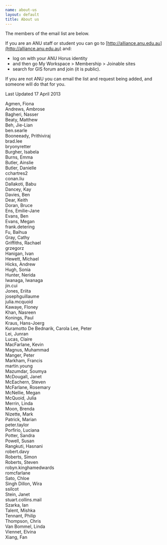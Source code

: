 ```yaml
--- 
name: about-us
layout: default
title: About us
---
```


The members of the email list are below.

If you are an ANU staff or student you can go to [http://alliance.anu.edu.au](http://alliance.anu.edu.au) and:
- log on with your ANU Horus identity
- and then go
My Workspace > Membership > Joinable sites 
- search for GIS forum and join (it is public).
 
If you are not ANU you can email the list and request being added, and someone will do that for you. 

Last Updated 17 April 2013


 Agmen, Fiona                 
 Andrews, Ambrose             
 Bagheri, Nasser              
 Beaty, Matthew               
 Beh, Jie-Lian                
 ben.searle                   
 Booneeady, Prithiviraj       
 brad.lee                     
 bryonyretter                 
 Burgher, Isabela             
 Burns, Emma                  
 Butler, Ainslie              
 Butler, Danielle             
 cchartres2                   
 conan.liu                    
 Dallakoti, Babu              
 Dancey, Kay                  
 Davies, Ben                  
 Dear, Keith                  
 Doran, Bruce                 
 Ens, Emilie-Jane             
 Evans, Ben                   
 Evans, Megan                 
 frank.detering               
 Fu, Baihua                   
 Gray, Cathy                  
 Griffiths, Rachael           
 grzegorz                     
 Hanigan, Ivan                
 Hewett, Michael              
 Hicks, Andrew                
 Hugh, Sonia                  
 Hunter, Nerida               
 Iwanaga, Iwanaga             
 jin.cui                      
 Jones, Eriita                
 josephguillaume              
 julia.mcquoid                
 Kawaye, Floney               
 Khan, Nasreen                
 Konings, Paul                
 Kraus, Hans-Joerg            
 Kuramotto De Bednarik, Carola
 Lee, Peter                   
 Lei, Junran                  
 Lucas, Claire                
 MacFarlane, Kevin            
 Magnus, Muhammad             
 Manger, Peter                
 Markham, Francis             
 martin.young                 
 Mazumdar, Soumya             
 McDougall, Janet             
 McEachern, Steven            
 McFarlane, Rosemary          
 McNellie, Megan              
 McQuoid, Julia               
 Merrin, Linda                
 Moon, Brenda                 
 Nizette, Mark                
 Patrick, Marian              
 peter.taylor                 
 Porfirio, Luciana            
 Potter, Sandra               
 Powell, Susan                
 Rangkuti, Hasnani            
 robert.davy                  
 Roberts, Simon               
 Roberts, Steven              
 robyn.kinghamedwards         
 romcfarlane                  
 Sato, Chloe                  
 Singh Dillon, Wira           
 ssilcot                      
 Stein, Janet                 
 stuart.collins.mail          
 Szarka, Ian                  
 Talent, Mishka               
 Tennant, Philip              
 Thompson, Chris              
 Van Bommel, Linda            
 Viennet, Elvina              
 Xiang, Fan
